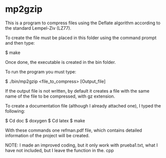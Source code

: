 mp2gzip
=======

This is a program to compress files using the Deflate algorithm according to the standard Lempel-Ziv (LZ77). 


To create the file must be placed in this folder using the command prompt and 
then type: 

$ make 



Once done, the executable is created in the bin folder. 


To run the program you must type: 

$ ./bin/mp2gzip <file_to_compress> [Output_file] 



If the output file is not written, by default it creates a file with the same name of the file to be compressed, 
with gz extension. 


To create a documentation file (although I already attached one), 
I typed the following: 

$ Cd doc 
$ doxygen 
$ Cd latex 
$ make 



With these commands one refman.pdf file, which contains detailed information of the project will be created. 



NOTE: I made an improved coding, but it only work with prueba1.txt, 
what I have not included, but I leave the function in the. cpp

